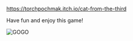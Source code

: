 https://torchpochmak.itch.io/cat-from-the-third

Have fun and enjoy this game!

![GOGO](https://github.com/TorchPochmak/CatTreshka/assets/54939235/a677bf44-ac25-455f-9f16-22277664d65e)
